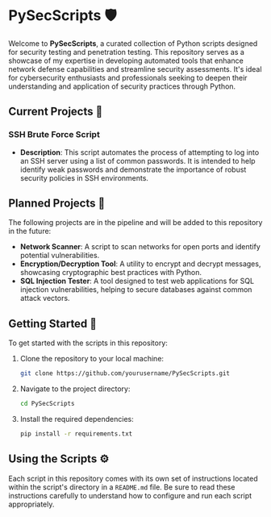 
# PySecScripts 🛡️

Welcome to **PySecScripts**, a curated collection of Python scripts designed for security testing and penetration testing. This repository serves as a showcase of my expertise in developing automated tools that enhance network defense capabilities and streamline security assessments. It's ideal for cybersecurity enthusiasts and professionals seeking to deepen their understanding and application of security practices through Python.

## Current Projects 📂

### SSH Brute Force Script
- **Description**: This script automates the process of attempting to log into an SSH server using a list of common passwords. It is intended to help identify weak passwords and demonstrate the importance of robust security policies in SSH environments.

## Planned Projects 🔮

The following projects are in the pipeline and will be added to this repository in the future:
- **Network Scanner**: A script to scan networks for open ports and identify potential vulnerabilities.
- **Encryption/Decryption Tool**: A utility to encrypt and decrypt messages, showcasing cryptographic best practices with Python.
- **SQL Injection Tester**: A tool designed to test web applications for SQL injection vulnerabilities, helping to secure databases against common attack vectors.

## Getting Started 🚀

To get started with the scripts in this repository:
1. Clone the repository to your local machine:
   ```bash
   git clone https://github.com/yourusername/PySecScripts.git
   ```
2. Navigate to the project directory:
   ```bash
   cd PySecScripts
   ```
3. Install the required dependencies:
   ```bash
   pip install -r requirements.txt
   ```

## Using the Scripts ⚙️

Each script in this repository comes with its own set of instructions located within the script's directory in a `README.md` file. Be sure to read these instructions carefully to understand how to configure and run each script appropriately.
